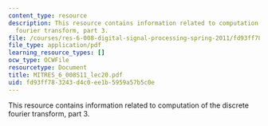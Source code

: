 ```yaml
---
content_type: resource
description: This resource contains information related to computation of the discrete
  fourier transform, part 3.
file: /courses/res-6-008-digital-signal-processing-spring-2011/fd93ff783243d4c0ee1b5959a57b5c0e_MITRES_6_008S11_lec20.pdf
file_type: application/pdf
learning_resource_types: []
ocw_type: OCWFile
resourcetype: Document
title: MITRES_6_008S11_lec20.pdf
uid: fd93ff78-3243-d4c0-ee1b-5959a57b5c0e
---
```

This resource contains information related to computation of the discrete fourier transform, part 3.

